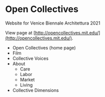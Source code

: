# Open Collectives
Website for Venice Biennale Architettura 2021

View page at [http://opencollectives.mit.edu/](http://opencollectives.mit.edu/).

- Open Collectives (home page)
- Film
- Collective Voices
- About
    - Care
    - Labor
    - Market
    - Living
- Collective Dimensions